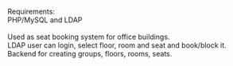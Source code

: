 Requirements:\
PHP/MySQL and LDAP\
\
Used as seat booking system for office buildings.\
LDAP user can login, select floor, room and seat and book/block it.\
Backend for creating groups, floors, rooms, seats.
